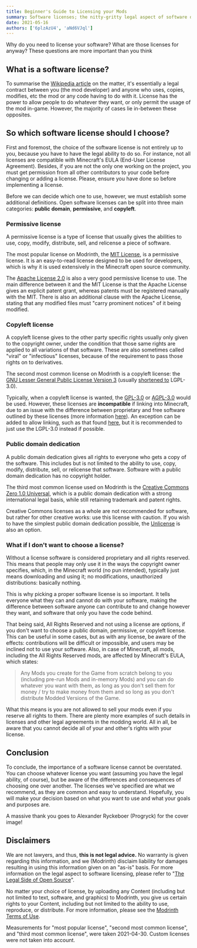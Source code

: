 ```yaml
---
title: Beginner's Guide to Licensing your Mods
summary: Software licenses; the nitty-gritty legal aspect of software development. They're more important than you think.
date: 2021-05-16
authors: ['6plzAzU4', 'aNd6VJql']
---
```


Why do you need to license your software? What are those licenses for anyway? These questions are more important than you think

## What is a software license?

To summarise the [Wikipedia article](https://en.wikipedia.org/wiki/Software_license) on the matter, it's essentially a legal contract between you (the mod developer) and anyone who uses, copies, modifies, etc the mod or any code having to do with it. License has the power to allow people to do whatever they want, or only permit the usage of the mod in-game. However, the majority of cases lie in-between these opposites.

## So which software license should I choose?

First and foremost, the choice of the software license is not entirely up to you, because you have to have the legal ability to do so. For instance, not all licenses are compatible with Minecraft's EULA (End-User License Agreement). Besides, if you are not the only one working on the project, you must get permission from all other contributors to your code before changing or adding a license. Please, ensure you have done so before implementing a license.

Before we can decide which one to use, however, we must establish some additional definitions. Open software licenses can be split into three main categories: **public domain**, **permissive**, and **copyleft**.

### Permissive license

A permissive license is a type of license that usually gives the abilities to use, copy, modify, distribute, sell, and relicense a piece of software.

The most popular license on Modrinth, the [MIT License](https://cdn.modrinth.com/licenses/mit.txt), is a permissive license. It is an easy-to-read license designed to be used for developers, which is why it is used extensively in the Minecraft open source community.

The [Apache License 2.0](https://cdn.modrinth.com/licenses/apache.txt) is also a very good permissive license to use. The main difference between it and the MIT License is that the Apache License gives an explicit patent grant, whereas patents must be registered manually with the MIT. There is also an additional clause with the Apache License, stating that any modified files must "carry prominent notices" of it being modified.

### Copyleft license

A copyleft license gives to the other party specific rights usually only given to the copyright owner, under the condition that those same rights are applied to all variations of that software. These are also sometimes called "viral" or "infectious" licenses, because of the requirement to pass those rights on to derivatives.

The second most common license on Modrinth is a copyleft license: the [GNU Lesser General Public License Version 3](https://cdn.modrinth.com/licenses/lgpl-3.txt) (usually [shortened to](https://spdx.org/licenses/LGPL-3.0-only.html) LGPL-3.0).

Typically, when a copyleft license is wanted, the [GPL-3.0](https://spdx.org/licenses/GPL-3.0-only.html) or [AGPL-3.0](https://spdx.org/licenses/AGPL-3.0-only.html) would be used. However, these licenses are **incompatible** if linking into Minecraft, due to an issue with the difference between proprietary and free software outlined by these licenses (more information [here](https://www.gnu.org/licenses/gpl-faq.html#GPLPlugins)). An exception can be added to allow linking, such as that found [here](https://gist.github.com/wafflecoffee/588f353802a3b0ea649e4fc85f75e583), but it is recommended to just use the LGPL-3.0 instead if possible.

### Public domain dedication

A public domain dedication gives all rights to everyone who gets a copy of the software. This includes but is not limited to the ability to use, copy, modify, distribute, sell, or relicense that software. Software with a public domain dedication has no copyright holder.

The third most common license used on Modrinth is the [Creative Commons Zero 1.0 Universal](https://cdn.modrinth.com/licenses/cc0.txt), which is a public domain dedication with a strong international legal basis, while still retaining trademark and patent rights.

Creative Commons licenses as a whole are not recommended for software, but rather for other creative works: use this license with caution. If you wish to have the simplest public domain dedication possible, the [Unlicense](https://cdn.modrinth.com/licenses/unlicense.txt) is also an option.

### What if I don't want to choose a license?

Without a license software is considered proprietary and all rights reserved. This means that people may only use it in the ways the copyright owner specifies, which, in the Minecraft world (no pun intended), typically just means downloading and using it; no modifications, unauthorized distributions: basically nothing.

This is why picking a proper software license is so important. It tells everyone what they can and cannot do with your software, making the difference between software anyone can contribute to and change however they want, and software that only you have the code behind.

That being said, All Rights Reserved and not using a license are options, if you don't want to choose a public domain, permissive, _or_ copyleft license. This can be useful in some cases, but as with any license, be aware of the effects: contributions will be difficult or impossible, and users may be inclined not to use your software. Also, in case of Minecraft, all mods, including the All Rights Reserved mods, are affected by Minecraft's EULA, which states:

> Any Mods you create for the Game from scratch belong to you (including pre-run Mods and in-memory Mods) and you can do whatever you want with them, as long as you don't sell them for money / try to make money from them and so long as you don't distribute Modded Versions of the Game.

What this means is you are not allowed to sell your mods even if you reserve all rights to them. There are plenty more examples of such details in licenses and other legal agreements in the modding world. All in all, be aware that you cannot decide all of your and other's rights with your license.

## Conclusion

To conclude, the importance of a software license cannot be overstated. You can choose whatever license you want (assuming you have the legal ability, of course), but be aware of the differences and consequences of choosing one over another. The licenses we've specified are what we recommend, as they are common and easy to understand. Hopefully, you will make your decision based on what you want to use and what your goals and purposes are.

A massive thank you goes to Alexander Ryckeboer (Progryck) for the cover image!

## Disclaimers

We are not lawyers, and thus, **this is not legal advice.** No warranty is given regarding this information, and we (Modrinth) disclaim liability for damages resulting in using this information given on an "as-is" basis. For more information on the legal aspect to software licensing, please refer to "[The Legal Side of Open Source](https://opensource.guide/legal/)".

No matter your choice of license, by uploading any Content (including but not limited to text, software, and graphics) to Modrinth, you give us certain rights to your Content, including but not limited to the ability to use, reproduce, or distribute. For more information, please see the [Modrinth Terms of Use](https://modrinth.com/legal/terms).

Measurements for "most popular license", "second most common license", and "third most common license", were taken 2021-04-30. Custom licenses were not taken into account.
